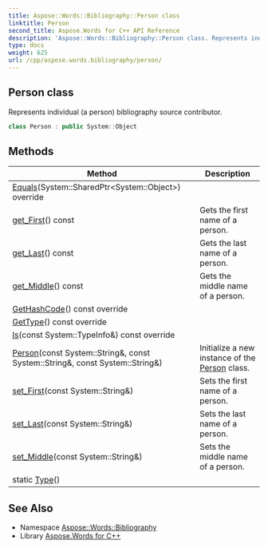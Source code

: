 ```yaml
---
title: Aspose::Words::Bibliography::Person class
linktitle: Person
second_title: Aspose.Words for C++ API Reference
description: 'Aspose::Words::Bibliography::Person class. Represents individual (a person) bibliography source contributor in C++.'
type: docs
weight: 625
url: /cpp/aspose.words.bibliography/person/
---
```

## Person class


Represents individual (a person) bibliography source contributor.

```cpp
class Person : public System::Object
```

## Methods

| Method | Description |
| --- | --- |
| [Equals](./equals/)(System::SharedPtr\<System::Object\>) override |  |
| [get_First](./get_first/)() const | Gets the first name of a person. |
| [get_Last](./get_last/)() const | Gets the last name of a person. |
| [get_Middle](./get_middle/)() const | Gets the middle name of a person. |
| [GetHashCode](./gethashcode/)() const override |  |
| [GetType](./gettype/)() const override |  |
| [Is](./is/)(const System::TypeInfo\&) const override |  |
| [Person](./person/)(const System::String\&, const System::String\&, const System::String\&) | Initialize a new instance of the [Person](./) class. |
| [set_First](./set_first/)(const System::String\&) | Sets the first name of a person. |
| [set_Last](./set_last/)(const System::String\&) | Sets the last name of a person. |
| [set_Middle](./set_middle/)(const System::String\&) | Sets the middle name of a person. |
| static [Type](./type/)() |  |
## See Also

* Namespace [Aspose::Words::Bibliography](../)
* Library [Aspose.Words for C++](../../)
